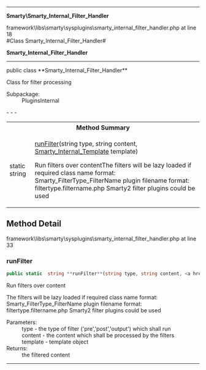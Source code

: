 - - -

**Smarty\Smarty_Internal_Filter_Handler**
<div class="location">framework\libs\smarty\sysplugins\smarty_internal_filter_handler.php at line 18</div>
#Class Smarty_Internal_Filter_Handler#

**Smarty_Internal_Filter_Handler**


- - -

<p class="signature">public  class **Smarty_Internal_Filter_Handler**</p>

<div class="comment" id="overview_description"><p>Class for filter processing</p></div>

<dl>
<dt>Subpackage:</dt>
<dd>PluginsInternal</dd>
</dl>
- - -

<table id="summary_method">
<tr><th colspan="2">Method Summary</th></tr>
<tr>
<td class="type">static  string</td>
<td class="description"><p class="name"><a href="#runFilter">runFilter</a>(string type, string content, <a href="../smarty/smarty_internal_template.html">Smarty_Internal_Template</a> template)</p><p class="description">Run filters over contentThe filters will be lazy loaded if required
class name format: Smarty_FilterType_FilterName
plugin filename format: filtertype.filtername.php
Smarty2 filter plugins could be used</p></td>
</tr>
</table>

<h2 id="detail_method">Method Detail</h2>
<div class="location">framework\libs\smarty\sysplugins\smarty_internal_filter_handler.php at line 33</div>
<h3 id="runFilter()">runFilter</h3>

```php
public static  string **runFilter**(string type, string content, <a href="../smarty/smarty_internal_template.html">Smarty_Internal_Template</a> template)
```
<div class="details">
<p>Run filters over content</p><p>The filters will be lazy loaded if required
class name format: Smarty_FilterType_FilterName
plugin filename format: filtertype.filtername.php
Smarty2 filter plugins could be used</p><dl>
<dt>Parameters:</dt>
<dd>type - the type of filter ('pre','post','output') which shall run</dd>
<dd>content - the content which shall be processed by the filters</dd>
<dd>template - template object</dd>
<dt>Returns:</dt>
<dd>the filtered content</dd>
</dl>
</div>

- - -

